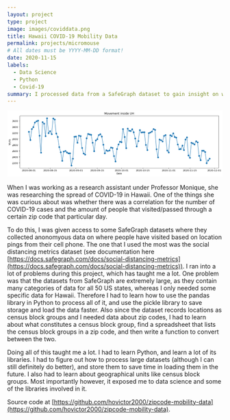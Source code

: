 ```yaml
---
layout: project
type: project
image: images/coviddata.png
title: Hawaii COVID-19 Mobility Data
permalink: projects/micromouse
# All dates must be YYYY-MM-DD format!
date: 2020-11-15
labels:
  - Data Science
  - Python
  - Covid-19
summary: I processed data from a SafeGraph dataset to gain insight on where people visited in Hawaii during the COVID-19 pandemic.
---
```


<div class="ui medium rounded images">
  <img class="ui image" src="../images/coviddata.png">
</div>

  When I was working as a research assistant under Professor Monique, she was researching the spread of COVID-19 in Hawaii. One of the things she was curious about was whether there was a correlation for the number of COVID-19 cases and the amount of people that visited/passed through a certain zip code that particular day. 
  
  To do this, I was given access to some SafeGraph datasets where they collected anonomyous data on where people have visited based on location pings from their cell phone. The one that I used the most was the social distancing metrics dataset (see documentation here [https://docs.safegraph.com/docs/social-distancing-metrics](https://docs.safegraph.com/docs/social-distancing-metrics)). 
  I ran into a lot of problems during this project, which has taught me a lot. One problem was that the datasets from SafeGraph are extremely large, as they contain many categories of data for all 50 US states, whereas I only needed some specific data for Hawaii. Therefore I had to learn how to use the pandas library in Python to process all of it, and use the pickle library to save storage and load the data faster. Also since the dataset records locations as census block groups and I needed data about zip codes, I had to learn about what constitutes a census block group, find a spreadsheet that lists the census block groups in a zip code, and then write a function to convert between the two.
  
  Doing all of this taught me a lot. I had to learn Python, and learn a lot of its libraries. I had to figure out how to process large datasets (although I can still definitely do better), and store them to save time in loading them in the future. I also had to learn about geographical units like census block groups. Most importantly however, it exposed me to data science and some of the libraries involved in it.
  
Source code at [https://github.com/hovictor2000/zipcode-mobility-data](https://github.com/hovictor2000/zipcode-mobility-data).



